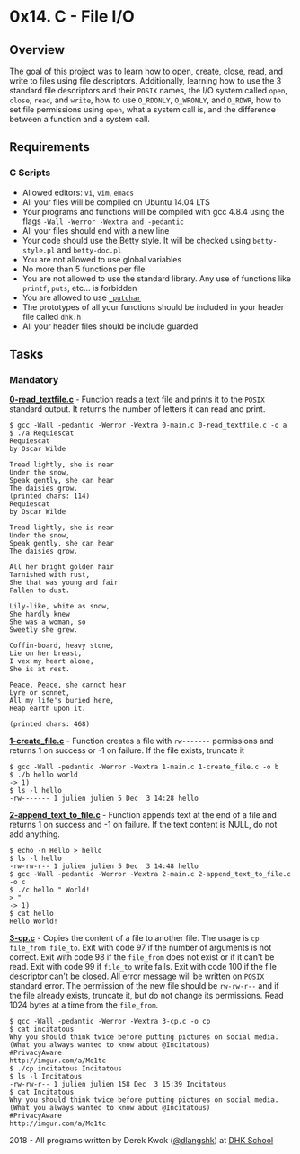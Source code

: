 # 0x14. C - File I/O

## Overview
The goal of this project was to learn how to open, create, close, read, and write to files using file descriptors. Additionally, learning how to use the 3 standard file descriptors and their `POSIX` names, the I/O system called `open`, `close`, `read`, and `write`, how to use `O_RDONLY`, `O_WRONLY`, and `O_RDWR`, how to set file permissions using `open`, what a system call is, and the difference between a function and a system call.

## Requirements
### C Scripts
* Allowed editors: `vi`, `vim`, `emacs`
* All your files will be compiled on Ubuntu 14.04 LTS
* Your programs and functions will be compiled with gcc 4.8.4 using the flags `-Wall -Werror -Wextra and -pedantic`
* All your files should end with a new line
* Your code should use the Betty style. It will be checked using `betty-style.pl` and `betty-doc.pl`
* You are not allowed to use global variables
* No more than 5 functions per file
* You are not allowed to use the standard library. Any use of functions like `printf`, `puts`, etc… is forbidden
* You are allowed to use [`_putchar`](https://github.com/dhkschool/_putchar.c/blob/master/_putchar.c)
* The prototypes of all your functions should be included in your header file called `dhk.h`
* All your header files should be include guarded

## Tasks
### Mandatory
**[0-read_textfile.c](0-read_textfile.c)** - Function reads a text file and prints it to the `POSIX` standard output. It returns the number of letters it can read and print.
```
$ gcc -Wall -pedantic -Werror -Wextra 0-main.c 0-read_textfile.c -o a
$ ./a Requiescat 
Requiescat
by Oscar Wilde

Tread lightly, she is near
Under the snow,
Speak gently, she can hear
The daisies grow.
(printed chars: 114)
Requiescat
by Oscar Wilde

Tread lightly, she is near
Under the snow,
Speak gently, she can hear
The daisies grow.

All her bright golden hair
Tarnished with rust,
She that was young and fair
Fallen to dust.

Lily-like, white as snow,
She hardly knew
She was a woman, so
Sweetly she grew.

Coffin-board, heavy stone,
Lie on her breast,
I vex my heart alone,
She is at rest.

Peace, Peace, she cannot hear
Lyre or sonnet,
All my life's buried here,
Heap earth upon it.

(printed chars: 468)
```

**[1-create_file.c](1-create_file.c)** - Function creates a file with `rw-------` permissions and returns 1 on success or -1 on failure. If the file exists, truncate it
```
$ gcc -Wall -pedantic -Werror -Wextra 1-main.c 1-create_file.c -o b
$ ./b hello world
-> 1)
$ ls -l hello
-rw------- 1 julien julien 5 Dec  3 14:28 hello
```

**[2-append_text_to_file.c](2-append_text_to_file.c)** - Function appends text at the end of a file and returns 1 on success and -1 on failure. If the text content is NULL, do not add anything.
```
$ echo -n Hello > hello
$ ls -l hello
-rw-rw-r-- 1 julien julien 5 Dec  3 14:48 hello
$ gcc -Wall -pedantic -Werror -Wextra 2-main.c 2-append_text_to_file.c -o c
$ ./c hello " World!
> "
-> 1)
$ cat hello 
Hello World!
```

**[3-cp.c](3-cp.c)** - Copies the content of a file to another file. The usage is `cp file_from file_to`. Exit with code 97 if the number of arguments is not correct. Exit with code 98 if the `file_from` does not exist or if it can't be read. Exit with code 99 if `file_to` write fails. Exit with code 100 if the file descriptor can't be closed. All error message will be written on `POSIX` standard error. The permission of the new file should be `rw-rw-r--` and if the file already exists, truncate it, but do not change its permissions. Read 1024 bytes at a time from the `file_from`.
```
$ gcc -Wall -pedantic -Werror -Wextra 3-cp.c -o cp
$ cat incitatous 
Why you should think twice before putting pictures on social media.
(What you always wanted to know about @Incitatous)
#PrivacyAware
http://imgur.com/a/Mq1tc
$ ./cp incitatous Incitatous
$ ls -l Incitatous 
-rw-rw-r-- 1 julien julien 158 Dec  3 15:39 Incitatous
$ cat Incitatous 
Why you should think twice before putting pictures on social media.
(What you always wanted to know about @Incitatous)
#PrivacyAware
http://imgur.com/a/Mq1tc
```


2018 - All programs written by Derek Kwok ([@dlangshk](https://twitter.com/dlangshk)) at [DHK School](https://www.dhkschool.com/)
